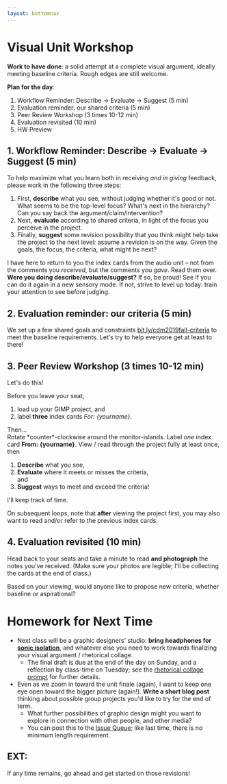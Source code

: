 ```yaml
---
layout: bottomnav
---
```


# Visual Unit Workshop

**Work to have done**: a solid attempt at a complete visual argument, ideally meeting baseline criteria. Rough edges are still welcome.


**Plan for the day**:

1. Workflow Reminder: Describe -> Evaluate -> Suggest (5 min)
2. Evaluation reminder: our shared criteria (5 min)
3. Peer Review Workshop (3 times 10-12 min)
4. Evaluation revisited (10 min)
5. HW Preview


## 1. Workflow Reminder: Describe -> Evaluate -> Suggest (5 min)

<!-- This is the same process as last time, but not everyone was doing it. Please do try: it helps make your comments more concrete and actionable. It's great to like something, but if you can't say *what* you liked, the creator can't build on that knowledge as effectively... and *you* may not be learning as much as you could by giving that comment. -->

To help maximize what you learn both in receiving _and in giving_ feedback, please work in the following three steps:

<div class="alert alert-info">
<ol><li> First, <strong>describe</strong> what you see, without judging whether it's good or not. What seems to be the top-level focus? What's next in the hierarchy? Can you say back the argument/claim/intervention? <!-- Help learn how the eye is drawn. Test whether the audience is getting the main point you want to get across. --></li>
<li>Next, <strong>evaluate</strong> according to shared criteria, in light of the focus you perceive in the project. <!-- This is still a form of description: it's not about "good" or "bad" in the abstract but about where it meets or misses the shared or stated goals. --></li>
<li>Finally, <strong>suggest</strong> some revision possibility that you think might help take the project to the next level: assume a revision is on the way. Given the goals, the focus, the criteria, what might be next? <!-- Pose this as a suggestion, not a command: and _interpret_ these as suggestions, not commands. --></li>
</ol>
</div>

I have here to return to you the index cards from the audio unit – not from the comments you *received*, but the comments you *gave*. Read them over. **Were you doing describe/evaluate/suggest?** If so, be proud! See if you can do it again in a new sensory mode. If not, strive to level up today: train your attention to see before judging.

## 2. Evaluation reminder: our criteria (5 min)
We set up a few shared goals and constraints [bit.ly/cdm2019fall-criteria](https://docs.google.com/document/d/1NcXvQsBNPaumL6h_7ghKLJbQxPe_ALCiFMtPgaQI0Zk/edit#heading=h.r8cu792fqkxb) to meet the baseline requirements. Let's try to help everyone get at least to there!

<!--
**Baseline criteria**
For a minimum grade of B, all projects for this unit must:

* Use arrangement, size, color, visual rhythm, and/or contrast to focus viewers' attention.
* Include at least one word, with a carefully chosen font, as explained in reflection.
* Have a clear message or intervention
* Incorporate juxtaposition
* Use at least 3 layers
* Use at least 1 GIMP tool beyond select, move, and text
* Argue in reflection why you did what you did

**Aspirational inspirations**
To target (but not guarantee) a grade above a B, the best projects for this unit may...

* Incorporate original photography
* Include something surprising or unexpected in the elements you bring together
* Have secondary and/or tertiary levels of hierarchy add layers or nuance to the argument
* Use a consistent / considered color palette (and say why you chose it)
* Use negative space actively
* Use more than one font
* Use GIMP filters or techniques (e.g. layer groups) that are new to you
* Use GitHub if that’s still challenging enough — or more GitHub features (e.g. releases) if GitHub is feeling familiar
-->



## 3. Peer Review Workshop (3 times 10-12 min)

Let's do this!
<div class="alert alert-success">
Before you leave your seat, <ol><li>load up your GIMP project, and</li><li>label <strong>three</strong> index cards <em>For: {yourname}</em>.</li>
</div>
Then...
<div class="alert alert-success">
Rotate *counter*-clockwise around the monitor-islands. Label <em>one</em> index card <strong>From: {yourname}</strong>. View / read through the project fully at least once, then
<ol><li><strong>Describe</strong> what you see,</li> <li><strong>Evaluate</strong> where it meets or misses the criteria,</li> and <li><strong>Suggest</strong> ways to meet and exceed the criteria!</li></ol>
</div>

I'll keep track of time.

On subsequent loops, note that **after** viewing the project first, you may also want to read and/or refer to the previous index cards.

## 4. Evaluation revisited (10 min)
Head back to your seats and take a minute to read **and photograph** the notes you've received. (Make sure your photos are legible; I'll be collecting the cards at the end of class.)

Based on your viewing, would anyone like to propose new criteria, whether baseline or aspirational?


# Homework for Next Time

* Next class will be a graphic designers' studio: **bring headphones for [sonic isolation](http://noisli.com)**, and whatever else you need to work towards finalizing your visual argument / rhetorical collage.
  - The final draft is due at the end of the day on Sunday, and a reflection by class-time on Tuesday; see the [rhetorical collage prompt](https://github.com/benmiller314/visual-argument-2019fall#project-2-visual-argument--rhetorical-collage) for further details.
* Even as we zoom in toward the unit finale (again), I want to keep one eye open toward the bigger picture (again!). **Write a short blog post** thinking about possible group projects you'd like to try for the end of term.
  - What further possibilities of graphic design might you want to explore in connection with other people, and other media?
  - You can post this to the [Issue Queue]({{site.github.repository_url}}/issues/10); like last time, there is no minimum length requirement.


## EXT:
If any time remains, go ahead and get started on those revisions!
